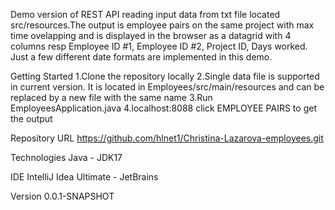 
Demo version of REST API reading input data from txt file located src/resources.The output is employee pairs on the same project with max time ovelapping and is displayed in the browser as a datagrid with 4 columns resp Employee ID #1, Employee ID #2, Project ID, Days worked.
Just a few different date formats are implemented in this demo.

Getting Started
1.Clone the repository locally
2.Single data file is supported in current version. It is located in Employees/src/main/resources and can be replaced by a new file with the same name
3.Run EmployeesApplication.java
4.localhost:8088 click EMPLOYEE PAIRS to get the output

Repository URL
https://github.com/hlnet1/Christina-Lazarova-employees.git

Technologies
Java - JDK17

IDE
IntelliJ Idea Ultimate - JetBrains

Version
0.0.1-SNAPSHOT
